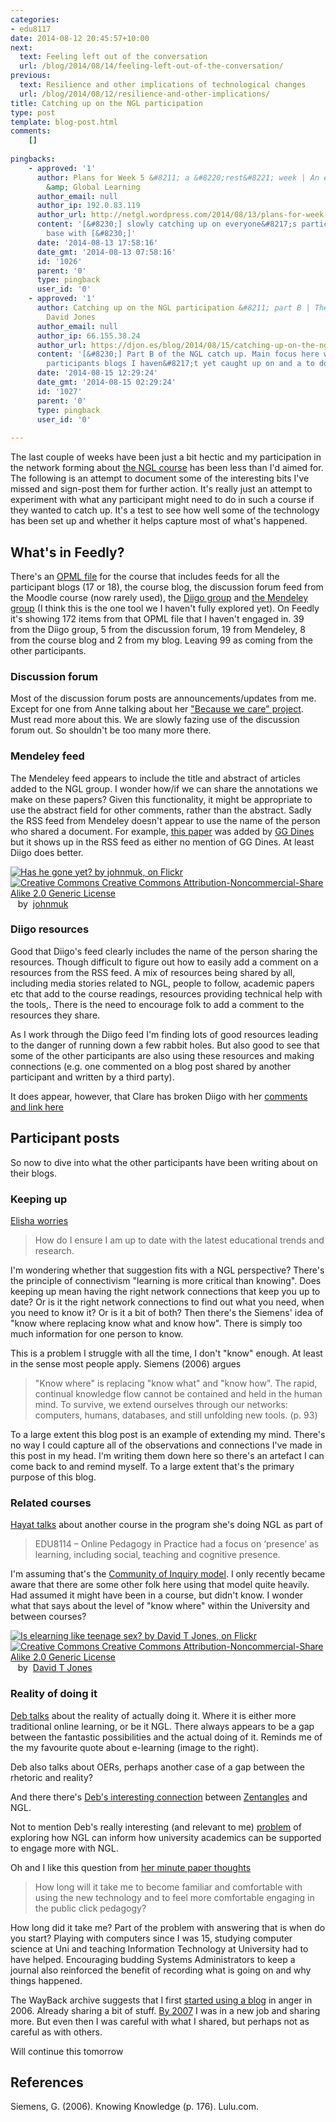 ```yaml
---
categories:
- edu8117
date: 2014-08-12 20:45:57+10:00
next:
  text: Feeling left out of the conversation
  url: /blog/2014/08/14/feeling-left-out-of-the-conversation/
previous:
  text: Resilience and other implications of technological changes
  url: /blog/2014/08/12/resilience-and-other-implications/
title: Catching up on the NGL participation
type: post
template: blog-post.html
comments:
    []
    
pingbacks:
    - approved: '1'
      author: Plans for Week 5 &#8211; a &#8220;rest&#8221; week | An experiment in Networked
        &amp; Global Learning
      author_email: null
      author_ip: 192.0.83.119
      author_url: http://netgl.wordpress.com/2014/08/13/plans-for-week-5-a-rest-week/
      content: '[&#8230;] slowly catching up on everyone&#8217;s participation and touching
        base with [&#8230;]'
      date: '2014-08-13 17:58:16'
      date_gmt: '2014-08-13 07:58:16'
      id: '1026'
      parent: '0'
      type: pingback
      user_id: '0'
    - approved: '1'
      author: Catching up on the NGL participation &#8211; part B | The Weblog of (a)
        David Jones
      author_email: null
      author_ip: 66.155.38.24
      author_url: https://djon.es/blog/2014/08/15/catching-up-on-the-ngl-participation-part-b/
      content: '[&#8230;] Part B of the NGL catch up. Main focus here will be on the 11
        participants blogs I haven&#8217;t yet caught up on and a to do [&#8230;]'
      date: '2014-08-15 12:29:24'
      date_gmt: '2014-08-15 02:29:24'
      id: '1027'
      parent: '0'
      type: pingback
      user_id: '0'
    
---
```

The last couple of weeks have been just a bit hectic and my participation in the network forming about [the NGL course](http://netgl.wordpress.com/) has been less than I'd aimed for. The following is an attempt to document some of the interesting bits I've missed and sign-post them for further action. It's really just an attempt to experiment with what any participant might need to do in such a course if they wanted to catch up. It's a test to see how well some of the technology has been set up and whether it helps capture most of what's happened.

## What's in Feedly?

There's an [OPML file](https://dl.dropboxusercontent.com/u/14025788/EDU8117.opml) for the course that includes feeds for all the participant blogs (17 or 18), the course blog, the discussion forum feed from the Moodle course (now rarely used), the [Diigo group](https://groups.diigo.com/group/networked-and-global-learning) and [the Mendeley group](http://www.mendeley.com/groups/2465121/networked-and-global-learning/) (I think this is the one tool we I haven't fully explored yet). On Feedly it's showing 172 items from that OPML file that I haven't engaged in. 39 from the Diigo group, 5 from the discussion forum, 19 from Mendeley, 8 from the course blog and 2 from my blog. Leaving 99 as coming from the other participants.

### Discussion forum

Most of the discussion forum posts are announcements/updates from me. Except for one from Anne talking about her ["Because we care" project](http://astrethewey.wordpress.com/2014/07/30/foci-student-project-update/). Must read more about this. We are slowly fazing use of the discussion forum out. So shouldn't be too many more there.

### Mendeley feed

The Mendeley feed appears to include the title and abstract of articles added to the NGL group. I wonder how/if we can share the annotations we make on these papers? Given this functionality, it might be appropriate to use the abstract field for other comments, rather than the abstract. Sadly the RSS feed from Mendeley doesn't appear to use the name of the person who shared a document. For example, [this paper](http://www.mendeley.com/c/7057573054/g/2465121/learning-within-a-connectivist-educational-collective-blog-model-a-case-study-of-uk-higher-by-academic-conferences-international/) was added by [GG Dines](http://www.mendeley.com/profiles/gg-dines/) but it shows up in the RSS feed as either no mention of GG Dines. At least Diigo does better.

[![Has he gone yet? by johnmuk, on Flickr](https://farm4.static.flickr.com/3538/3486811594_9409fb6efd_m.jpg "Has he gone yet? by johnmuk, on Flickr")](https://www.flickr.com/photos/jm999uk/3486811594/)  
[![Creative Commons Creative Commons Attribution-Noncommercial-Share Alike 2.0 Generic License](http://i.creativecommons.org/l/by-nc-sa/2.0/80x15.png "Creative Commons Creative Commons Attribution-Noncommercial-Share Alike 2.0 Generic License")](http://creativecommons.org/licenses/by-nc-sa/2.0/)   by  [](https://www.flickr.com/people/jm999uk/)[johnmuk](https://www.flickr.com/people/jm999uk/) [](http://www.imagecodr.org/)

### Diigo resources

Good that Diigo's feed clearly includes the name of the person sharing the resources. Though difficult to figure out how to easily add a comment on a resources from the RSS feed. A mix of resources being shared by all, including media stories related to NGL, people to follow, academic papers etc that add to the course readings, resources providing technical help with the tools,. There is the need to encourage folk to add a comment to the resources they share.

As I work through the Diigo feed I'm finding lots of good resources leading to the danger of running down a few rabbit holes. But also good to see that some of the other participants are also using these resources and making connections (e.g. one commented on a blog post shared by another participant and written by a third party).

It does appear, however, that Clare has broken Diigo with her [comments and link here](https://groups.diigo.com/group/networked-and-global-learning/content/european-journal-of-open-distance-and-e-learning-12590444)

## Participant posts

So now to dive into what the other participants have been writing about on their blogs.

### Keeping up

[Elisha worries](http://futurelearningmusings.wordpress.com/2014/07/30/me-as-a-student/)

> How do I ensure I am up to date with the latest educational trends and research.

I'm wondering whether that suggestion fits with a NGL perspective? There's the principle of connectivism "learning is more critical than knowing". Does keeping up mean having the right network connections that keep you up to date? Or is it the right network connections to find out what you need, when you need to know it? Or is it a bit of both? Then there's the Siemens' idea of "know where replacing know what and know how". There is simply too much information for one person to know.

This is a problem I struggle with all the time, I don't "know" enough. At least in the sense most people apply. Siemens (2006) argues

> "Know where" is replacing "know what" and "know how". The rapid, continual knowledge flow cannot be contained and held in the human mind. To survive, we extend ourselves through our networks: computers, humans, databases, and still unfolding new tools. (p. 93)

To a large extent this blog post is an example of extending my mind. There's no way I could capture all of the observations and connections I've made in this post in my head. I'm writing them down here so there's an artefact I can come back to and remind myself. To a large extent that's the primary purpose of this blog.

### Related courses

[Hayat talks](http://hayatfeghalyedu8117.wordpress.com/2014/07/31/me-as-student/) about another course in the program she's doing NGL as part of

> EDU8114 – Online Pedagogy in Practice had a focus on ‘presence’ as learning, including social, teaching and cognitive presence.

I'm assuming that's the [Community of Inquiry model](http://edutechwiki.unige.ch/en/Community_of_inquiry_model). I only recently became aware that there are some other folk here using that model quite heavily. Had assumed it might have been in a course, but didn't know. I wonder what that says about the level of "know where" within the University and between courses?

[![Is elearning like teenage sex? by David T Jones, on Flickr](https://farm3.static.flickr.com/2837/9861514544_2e740791cd_m.jpg "Is elearning like teenage sex? by David T Jones, on Flickr")](https://www.flickr.com/photos/david_jones/9861514544/)  
[![Creative Commons Creative Commons Attribution-Noncommercial-Share Alike 2.0 Generic License](http://i.creativecommons.org/l/by-nc-sa/2.0/80x15.png "Creative Commons Creative Commons Attribution-Noncommercial-Share Alike 2.0 Generic License")](http://creativecommons.org/licenses/by-nc-sa/2.0/)   by  [](https://www.flickr.com/people/david_jones/)[David T Jones](https://www.flickr.com/people/david_jones/) [](http://www.imagecodr.org/)

### Reality of doing it

[Deb talks](http://debliriges.wordpress.com/2014/08/03/me-as-a-student/) about the reality of actually doing it. Where it is either more traditional online learning, or be it NGL. There always appears to be a gap between the fantastic possibilities and the actual doing of it. Reminds me of the my favourite quote about e-learning (image to the right).

Deb also talks about OERs, perhaps another case of a gap between the rhetoric and reality?

And there there's [Deb's interesting connection](http://debliriges.wordpress.com/2014/08/03/me-as-learner/) between [Zentangles](http://www.zentangle.com/) and NGL.

Not to mention Deb's really interesting (and relevant to me) [problem](http://debliriges.wordpress.com/2014/08/03/me-as-teacher/) of exploring how NGL can inform how university academics can be supported to engage more with NGL.

Oh and I like this question from [her minute paper thoughts](http://debliriges.wordpress.com/2014/08/03/minute-paper/)

> How long will it take me to become familiar and comfortable with using the new technology and to feel more comfortable engaging in the public click pedagogy?

How long did it take me? Part of the problem with answering that is when do you start? Playing with computers since I was 15, studying computer science at Uni and teaching Information Technology at University had to have helped. Encouraging budding Systems Administrators to keep a journal also reinforced the benefit of recording what is going on and why things happened.

The WayBack archive suggests that I first [started using a blog](http://web.archive.org/web/20060826223535/http://cq-pan.cqu.edu.au/david-jones/blog/) in anger in 2006. Already sharing a bit of stuff. [By 2007](http://web.archive.org/web/20070610091056/http://cq-pan.cqu.edu.au/david-jones/blog/) I was in a new job and sharing more. But even then I was careful with what I shared, but perhaps not as careful as with others.

Will continue this tomorrow

## References

Siemens, G. (2006). Knowing Knowledge (p. 176). Lulu.com.
